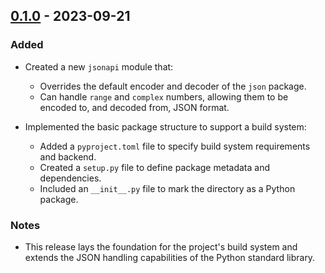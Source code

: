 ## [0.1.0] - 2023-09-21

### Added
- Created a new `jsonapi` module that:
  - Overrides the default encoder and decoder of the `json` package.
  - Can handle `range` and `complex` numbers, allowing them to be encoded to, and decoded from, JSON format.

- Implemented the basic package structure to support a build system:
  - Added a `pyproject.toml` file to specify build system requirements and backend.
  - Created a `setup.py` file to define package metadata and dependencies.
  - Included an `__init__.py` file to mark the directory as a Python package.

### Notes
- This release lays the foundation for the project's build system and extends the JSON handling capabilities of the Python standard library.

[0.1.0]: https://github.com/yourusername/yourrepository/releases/tag/v0.1.0